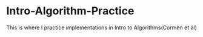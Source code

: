 # Intro-Algorithm-Practice
This is where I practice implementations in Intro to Algorithms(Cormen et al)
